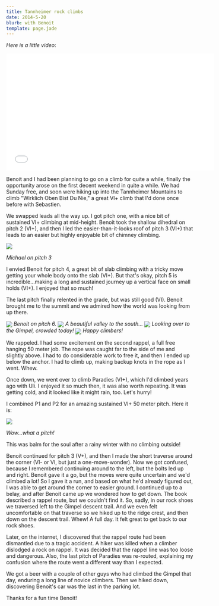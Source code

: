 ```yaml
---
title: Tannheimer rock climbs
date: 2014-5-20
blurb: with Benoit
template: page.jade
---
```


_Here is a little video_:

<iframe width="560" height="315" src="//www.youtube.com/embed/TyFrS7JqQqI"
frameborder="0" allowfullscreen></iframe>

Benoit and I had been planning to go on a climb for quite a while, finally the
opportunity arose on the first decent weekend in quite a while. We had Sunday
free, and soon were hiking up into the Tannheimer Mountains to climb "Wirklich
Oben Bist Du Nie," a great VI+ climb that I'd done once before with Sebastien.

We swapped leads all the way up. I got pitch one, with a nice bit of sustained
VI+ climbing at mid-height. Benoit took the shallow dihedral on pitch 2 (VI+),
and then I led the easier-than-it-looks roof of pitch 3 (VI+) that leads to an
easier but highly enjoyable bit of chimney climbing.

<a href="http://www.flickr.com/photos/ripsawridge/14253964806/"><img
align=center src="http://farm3.static.flickr.com/2904/14253964806_cc7854c79b_b.jpg"></a>

<i>Michael on pitch 3</i>

I envied Benoit for pitch 4, a great bit of slab climbing with a tricky move
getting your whole body onto the slab (VI+). But that's okay, pitch 5 is
incredible...making a long and sustained journey up a vertical face on small
holds (VI+). I enjoyed that so much!

The last pitch finally relented in the grade, but was still good (VI). Benoit
brought me to the summit and we admired how the world was looking from up there.

<a href="http://www.flickr.com/photos/ripsawridge/14090432069/"><img
align=center src="http://farm6.static.flickr.com/5583/14090432069_8f667a489e_b.jpg"></a>
<i>Benoit on pitch 6.</i>
<a href="http://www.flickr.com/photos/ripsawridge/14276645034/"><img
align=center src="http://farm6.static.flickr.com/5478/14276645034_19ae502f21_b.jpg"></a>
<i>A beautiful valley to the south...</i>
<a href="http://www.flickr.com/photos/ripsawridge/14090430928/"><img
align=center src="http://farm4.static.flickr.com/3800/14090430928_baee28679e_b.jpg"></a>
<i>Looking over to the Gimpel, crowded today!</i>
<a href="http://www.flickr.com/photos/ripsawridge/14090474890/"><img 
align=center
src="http://farm6.static.flickr.com/5495/14090474890_16fdc37d9a_b.jpg"></a>
<i>Happy climbers!</i>

We rappeled. I had some excitement on the second rappel, a full free hanging 50
meter job. The rope was caught far to the side of me and slightly above. I had
to do considerable work to free it, and then I ended up below the anchor. I had
to climb up, making backup knots in the rope as I went. Whew.

Once down, we went over to climb Paradies (VI+), which I'd climbed years ago
with Uli. I enjoyed it so much then, it was also worth repeating. It was getting
cold, and it looked like it might rain, too. Let's hurry!

I combined P1 and P2 for an amazing sustained VI+ 50 meter pitch. Here it is:

<a href="http://www.flickr.com/photos/ripsawridge/14297279473/"><img
align=center src="http://farm6.static.flickr.com/5032/14297279473_1e41451816_b.jpg"></a>

<i>Wow...what a pitch!</i>

This was balm for the soul after a rainy winter with no climbing outside!

Benoit continued for pitch 3 (V+), and then I made the short traverse around the
corner (VI- or VI, but just a one-move-wonder). Now we got confused, because I
remembered continuing around to the left, but the bolts led up and right. Benoit
gave it a go, but the moves were quite uncertain and we'd climbed a lot! So I
gave it a run, and based on what he'd already figured out, I was able to get
around the corner to easier ground. I continued up to a belay, and after Benoit
came up we wondered how to get down. The book described a rappel route, but we
couldn't find it. So, sadly, in our rock shoes we traversed left to the Gimpel
descent trail. And we even felt uncomfortable on that traverse so we hiked up to
the ridge crest, and then down on the descent trail. Whew! A full day. It felt
great to get back to our rock shoes.

Later, on the internet, I discovered that the rappel route had been dismantled
due to a tragic accident. A hiker was killed when a climber dislodged a rock on
rappel. It was decided that the rappel line was too loose and dangerous. Also,
the last pitch of Paradies was re-routed, explaining my confusion where the
route went a different way than I expected.

We got a beer with a couple of other guys who had climbed the Gimpel that day,
enduring a long line of novice climbers. Then we hiked down, discovering
Benoit's car was the last in the parking lot.

Thanks for a fun time Benoit!




